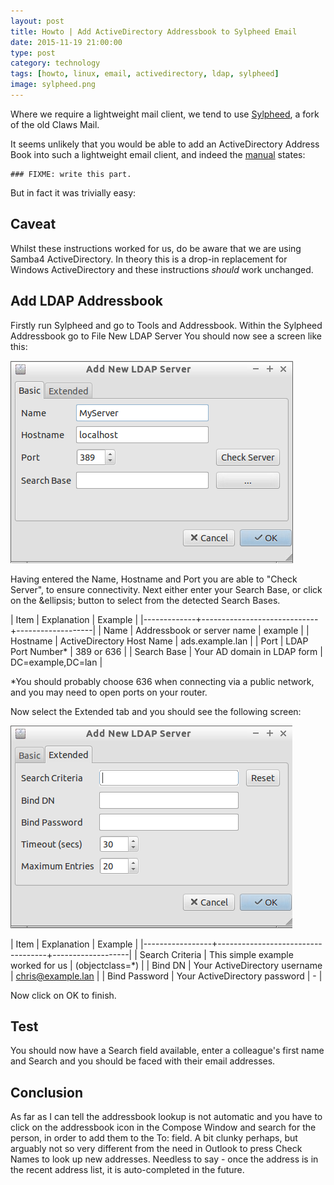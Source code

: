 ```yaml
--- 
layout: post 
title: Howto | Add ActiveDirectory Addressbook to Sylpheed Email
date: 2015-11-19 21:00:00
type: post 
category: technology
tags: [howto, linux, email, activedirectory, ldap, sylpheed]
image: sylpheed.png
---
```


Where we require a lightweight mail client, we tend to use [Sylpheed], a fork of the old Claws Mail.

It seems unlikely that you would be able to add an ActiveDirectory Address Book into such a lightweight email client, and indeed the [manual] states:

    ### FIXME: write this part.

But in fact it was trivially easy:

<!--more-->

## Caveat

Whilst these instructions worked for us, do be aware that we are using Samba4 ActiveDirectory. 
In theory this is a drop-in replacement for Windows ActiveDirectory and these instructions *should* work unchanged.

## Add LDAP Addressbook

Firstly run Sylpheed and go to Tools and Addressbook. 
Within the Sylpheed Addressbook go to File New LDAP Server
You should now see a screen like this:

<img src="/assets/sylpheed-ldap-1.png" alt="Sylpheed LDAP Basic Settings">

Having entered the Name, Hostname and Port you are able to "Check Server", to ensure connectivity.
Next either enter your Search Base, or click on the &ellipsis; button to select from the detected Search Bases. 

| Item        | Explanation                 | Example           |
|-------------+-----------------------------+-------------------|
| Name        | Addressbook or server name  | example           |
| Hostname    | ActiveDirectory Host Name   | ads.example.lan   |
| Port        | LDAP Port Number*           | 389 or 636        |
| Search Base | Your AD domain in LDAP form | DC=example,DC=lan |

*You should probably choose 636 when connecting via a public network, and you may need to open ports on your router.

Now select the Extended tab and you should see the following screen:

<img src="/assets/sylpheed-ldap-2.png" alt="Sylpheed LDAP Extended Settings">

| Item            | Explanation                       | Example           |
|-----------------+-----------------------------------+-------------------|
| Search Criteria | This simple example worked for us | (objectclass=*)   |
| Bind DN         | Your ActiveDirectory username     | chris@example.lan |
| Bind Password   | Your ActiveDirectory password     | - |

Now click on OK to finish.

## Test

You should now have a Search field available, enter a colleague's first name and Search and you should be faced with their email addresses.

## Conclusion

As far as I can tell the addressbook lookup is not automatic and you have to click on the addressbook icon in the Compose Window and search for the person, in order to add them to the To: field. A bit clunky perhaps, but arguably not so very different from the need in Outlook to press Check Names to look up new addresses. 
Needless to say - once the address is in the recent address list, it is auto-completed in the future.

[sylpheed]: http://sylpheed.sraoss.jp/en/
[manual]: http://sylpheed.sraoss.jp/doc/manual/en/sylpheed-12.html

